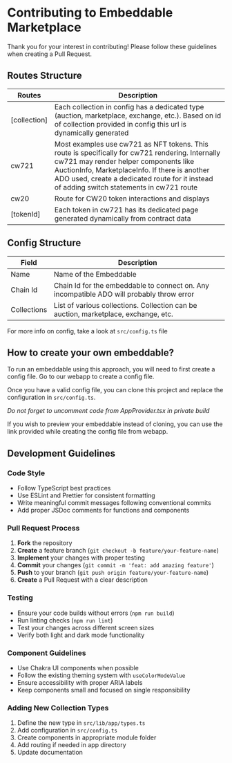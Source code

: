 # Contributing to Embeddable Marketplace

Thank you for your interest in contributing! Please follow these guidelines when creating a Pull Request.

## Routes Structure

| Routes       | Description                                                                                                                                                                                                                                                                              |
| ------------ | ---------------------------------------------------------------------------------------------------------------------------------------------------------------------------------------------------------------------------------------------------------------------------------------- |
| [collection] | Each collection in config has a dedicated type (auction, marketplace, exchange, etc.). Based on id of collection provided in config this url is dynamically generated                                                                                                                    |
| cw721        | Most examples use cw721 as NFT tokens. This route is specifically for cw721 rendering. Internally cw721 may render helper components like AuctionInfo, MarketplaceInfo. If there is another ADO used, create a dedicated route for it instead of adding switch statements in cw721 route |
| cw20         | Route for CW20 token interactions and displays                                                                                                                                                                                                                                           |
| [tokenId]    | Each token in cw721 has its dedicated page generated dynamically from contract data                                                                                                                                                                                                      |

## Config Structure

| Field       | Description                                                                               |
| ----------- | ----------------------------------------------------------------------------------------- |
| Name        | Name of the Embeddable                                                                    |
| Chain Id    | Chain Id for the embeddable to connect on. Any incompatible ADO will probably throw error |
| Collections | List of various collections. Collection can be auction, marketplace, exchange, etc.       |

For more info on config, take a look at `src/config.ts` file

## How to create your own embeddable?

To run an embeddable using this approach, you will need to first create a config file. Go to our webapp to create a config file.

Once you have a valid config file, you can clone this project and replace the configuration in `src/config.ts`.

_Do not forget to uncomment code from AppProvider.tsx in private build_

If you wish to preview your embeddable instead of cloning, you can use the link provided while creating the config file from webapp.

## Development Guidelines

### Code Style

- Follow TypeScript best practices
- Use ESLint and Prettier for consistent formatting
- Write meaningful commit messages following conventional commits
- Add proper JSDoc comments for functions and components

### Pull Request Process

1. **Fork** the repository
2. **Create** a feature branch (`git checkout -b feature/your-feature-name`)
3. **Implement** your changes with proper testing
4. **Commit** your changes (`git commit -m 'feat: add amazing feature'`)
5. **Push** to your branch (`git push origin feature/your-feature-name`)
6. **Create** a Pull Request with a clear description

### Testing

- Ensure your code builds without errors (`npm run build`)
- Run linting checks (`npm run lint`)
- Test your changes across different screen sizes
- Verify both light and dark mode functionality

### Component Guidelines

- Use Chakra UI components when possible
- Follow the existing theming system with `useColorModeValue`
- Ensure accessibility with proper ARIA labels
- Keep components small and focused on single responsibility

### Adding New Collection Types

1. Define the new type in `src/lib/app/types.ts`
2. Add configuration in `src/config.ts`
3. Create components in appropriate module folder
4. Add routing if needed in app directory
5. Update documentation
